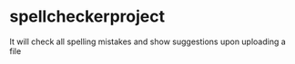 # spellcheckerproject
It will check all spelling mistakes and show suggestions upon uploading a file
